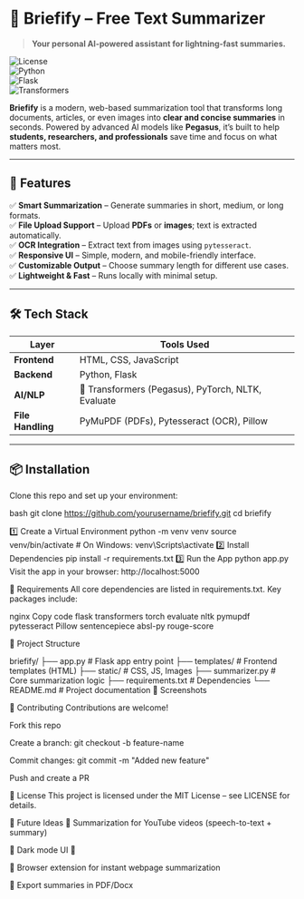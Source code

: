 # 📖 Briefify – Free Text Summarizer  

> **Your personal AI-powered assistant for lightning-fast summaries.**  

![License](https://img.shields.io/badge/License-MIT-blue.svg)  
![Python](https://img.shields.io/badge/Python-3.8%2B-brightgreen.svg)  
![Flask](https://img.shields.io/badge/Backend-Flask-orange.svg)  
![Transformers](https://img.shields.io/badge/NLP-Transformers-red.svg)  

**Briefify** is a modern, web-based summarization tool that transforms long documents, articles, or even images into **clear and concise summaries** in seconds. Powered by advanced AI models like **Pegasus**, it’s built to help **students, researchers, and professionals** save time and focus on what matters most.  

---

## 🚀 Features  

✅ **Smart Summarization** – Generate summaries in short, medium, or long formats.  
✅ **File Upload Support** – Upload **PDFs** or **images**; text is extracted automatically.  
✅ **OCR Integration** – Extract text from images using `pytesseract`.  
✅ **Responsive UI** – Simple, modern, and mobile-friendly interface.  
✅ **Customizable Output** – Choose summary length for different use cases.  
✅ **Lightweight & Fast** – Runs locally with minimal setup.  

---

## 🛠️ Tech Stack  

| Layer            | Tools Used                                                                 |
|------------------|---------------------------------------------------------------------------|
| **Frontend**     | HTML, CSS, JavaScript                                                     |
| **Backend**      | Python, Flask                                                             |
| **AI/NLP**       | 🤗 Transformers (Pegasus), PyTorch, NLTK, Evaluate                        |
| **File Handling**| PyMuPDF (PDFs), Pytesseract (OCR), Pillow                                 |

---

## 📦 Installation  

Clone this repo and set up your environment:  

bash
git clone https://github.com/yourusername/briefify.git
cd briefify

1️⃣ Create a Virtual Environment
python -m venv venv
source venv/bin/activate           # On Windows: venv\Scripts\activate
2️⃣ Install Dependencies
pip install -r requirements.txt
3️⃣ Run the App
python app.py
Visit the app in your browser: http://localhost:5000

📜 Requirements
All core dependencies are listed in requirements.txt.
Key packages include:

nginx
Copy code
flask
transformers
torch
evaluate
nltk
pymupdf
pytesseract
Pillow
sentencepiece
absl-py
rouge-score

📂 Project Structure

briefify/
├── app.py               # Flask app entry point
├── templates/           # Frontend templates (HTML)
├── static/              # CSS, JS, Images
├── summarizer.py        # Core summarization logic
├── requirements.txt     # Dependencies
└── README.md            # Project documentation
📸 Screenshots

🤝 Contributing
Contributions are welcome!

Fork this repo

Create a branch: git checkout -b feature-name

Commit changes: git commit -m "Added new feature"

Push and create a PR

📜 License
This project is licensed under the MIT License – see LICENSE for details.

🌟 Future Ideas
🔹 Summarization for YouTube videos (speech-to-text + summary)

🔹 Dark mode UI 🌙

🔹 Browser extension for instant webpage summarization

🔹 Export summaries in PDF/Docx
